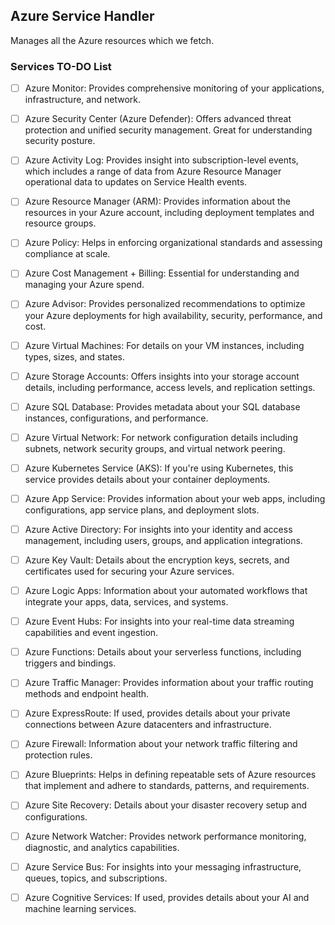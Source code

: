 ## Azure Service Handler
Manages all the Azure resources which we fetch.

### Services TO-DO List
- [ ] Azure Monitor: Provides comprehensive monitoring of your applications, infrastructure, and network.
- [ ] Azure Security Center (Azure Defender): Offers advanced threat protection and unified security management. Great for understanding security posture.
- [ ] Azure Activity Log: Provides insight into subscription-level events, which includes a range of data from Azure Resource Manager operational data to updates on Service Health events.
- [ ] Azure Resource Manager (ARM): Provides information about the resources in your Azure account, including deployment templates and resource groups.
- [ ] Azure Policy: Helps in enforcing organizational standards and assessing compliance at scale.
- [ ] Azure Cost Management + Billing: Essential for understanding and managing your Azure spend.
- [ ] Azure Advisor: Provides personalized recommendations to optimize your Azure deployments for high availability, security, performance, and cost.
- [ ] Azure Virtual Machines: For details on your VM instances, including types, sizes, and states.
- [ ] Azure Storage Accounts: Offers insights into your storage account details, including performance, access levels, and replication settings.
- [ ] Azure SQL Database: Provides metadata about your SQL database instances, configurations, and performance.
- [ ] Azure Virtual Network: For network configuration details including subnets, network security groups, and virtual network peering.
- [ ] Azure Kubernetes Service (AKS): If you're using Kubernetes, this service provides details about your container deployments.
- [ ] Azure App Service: Provides information about your web apps, including configurations, app service plans, and deployment slots.
- [ ] Azure Active Directory: For insights into your identity and access management, including users, groups, and application integrations.
- [ ] Azure Key Vault: Details about the encryption keys, secrets, and certificates used for securing your Azure services.
- [ ] Azure Logic Apps: Information about your automated workflows that integrate your apps, data, services, and systems.
- [ ] Azure Event Hubs: For insights into your real-time data streaming capabilities and event ingestion.
- [ ] Azure Functions: Details about your serverless functions, including triggers and bindings.
- [ ] Azure Traffic Manager: Provides information about your traffic routing methods and endpoint health.
- [ ] Azure ExpressRoute: If used, provides details about your private connections between Azure datacenters and infrastructure.
- [ ] Azure Firewall: Information about your network traffic filtering and protection rules.
- [ ] Azure Blueprints: Helps in defining repeatable sets of Azure resources that implement and adhere to standards, patterns, and requirements.
- [ ] Azure Site Recovery: Details about your disaster recovery setup and configurations.
- [ ] Azure Network Watcher: Provides network performance monitoring, diagnostic, and analytics capabilities.
- [ ] Azure Service Bus: For insights into your messaging infrastructure, queues, topics, and subscriptions.
- [ ] Azure Cognitive Services: If used, provides details about your AI and machine learning services.


